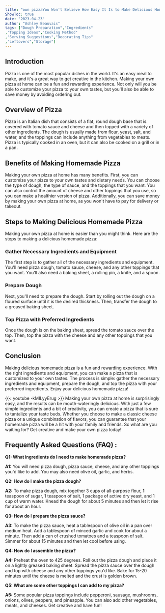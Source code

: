 ```yaml
---
title: "own pizzaYou Won't Believe How Easy It Is to Make Delicious Homemade Pizza!"
ShowToc: true 
date: "2023-04-23"
author: "Ashley Beauvais" 
tags: ["Dough Preparation","Ingredients"
,"Topping Ideas","Cooking Method"
,"Serving Suggestions","Decorating Tips"
,"Leftovers","Storage"]
---
```

## Introduction

Pizza is one of the most popular dishes in the world. It's an easy meal to make, and it's a great way to get creative in the kitchen. Making your own pizza at home can be a fun and rewarding experience. Not only will you be able to customize your pizza to your own tastes, but you'll also be able to save money by avoiding ordering out. 

## Overview of Pizza

Pizza is an Italian dish that consists of a flat, round dough base that is covered with tomato sauce and cheese and then topped with a variety of other ingredients. The dough is usually made from flour, yeast, salt, and water, and the toppings can include anything from vegetables to meats. Pizza is typically cooked in an oven, but it can also be cooked on a grill or in a pan.

## Benefits of Making Homemade Pizza

Making your own pizza at home has many benefits. First, you can customize your pizza to your own tastes and dietary needs. You can choose the type of dough, the type of sauce, and the toppings that you want. You can also control the amount of cheese and other toppings that you use, so you can make a healthier version of pizza. Additionally, you can save money by making your own pizza at home, as you won't have to pay for delivery or takeout.

## Steps to Making Delicious Homemade Pizza

Making your own pizza at home is easier than you might think. Here are the steps to making a delicious homemade pizza:

### Gather Necessary Ingredients and Equipment

The first step is to gather all of the necessary ingredients and equipment. You'll need pizza dough, tomato sauce, cheese, and any other toppings that you want. You'll also need a baking sheet, a rolling pin, a knife, and a spoon.

### Prepare Dough

Next, you'll need to prepare the dough. Start by rolling out the dough on a floured surface until it is the desired thickness. Then, transfer the dough to a greased baking sheet.

### Top Pizza with Preferred Ingredients

Once the dough is on the baking sheet, spread the tomato sauce over the top. Then, top the pizza with the cheese and any other toppings that you want.

## Conclusion

Making delicious homemade pizza is a fun and rewarding experience. With the right ingredients and equipment, you can make a pizza that is customized to your own tastes. The process is simple: gather the necessary ingredients and equipment, prepare the dough, and top the pizza with your preferred ingredients. Enjoy your delicious homemade pizza!

{{< youtube -kMILyyErug >}} 
Making your own pizza at home is surprisingly easy, and the results can be mouth-wateringly delicious. With just a few simple ingredients and a bit of creativity, you can create a pizza that is sure to tantalize your taste buds. Whether you choose to make a classic cheese pizza or a unique combination of flavors, you can guarantee that your homemade pizza will be a hit with your family and friends. So what are you waiting for? Get creative and make your own pizza today!

## Frequently Asked Questions (FAQ) :
**Q1: What ingredients do I need to make homemade pizza?**

**A1:** You will need pizza dough, pizza sauce, cheese, and any other toppings you'd like to add. You may also need olive oil, garlic, and herbs.

**Q2: How do I make the pizza dough?**

**A2:** To make pizza dough, mix together 3 cups of all-purpose flour, 1 teaspoon of sugar, 1 teaspoon of salt, 1 package of active dry yeast, and 1 cup of warm water. Knead the dough for about 5 minutes and then let it rise for about an hour.

**Q3: How do I prepare the pizza sauce?**

**A3:** To make the pizza sauce, heat a tablespoon of olive oil in a pan over medium heat. Add a tablespoon of minced garlic and cook for about a minute. Then add a can of crushed tomatoes and a teaspoon of salt. Simmer for about 15 minutes and then let cool before using.

**Q4: How do I assemble the pizza?**

**A4:** Preheat the oven to 425 degrees. Roll out the pizza dough and place it on a lightly greased baking sheet. Spread the pizza sauce over the dough and top with cheese and any other toppings you'd like. Bake for 15-20 minutes until the cheese is melted and the crust is golden brown.

**Q5: What are some other toppings I can add to my pizza?**

**A5:** Some popular pizza toppings include pepperoni, sausage, mushrooms, onions, olives, peppers, and pineapple. You can also add other vegetables, meats, and cheeses. Get creative and have fun!





